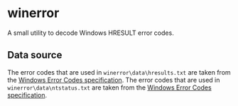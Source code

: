 # winerror
A small utility to decode Windows HRESULT error codes.

## Data source
The error codes that are used in `winerror\data\hresults.txt` are taken from the [Windows Error Codes specification](https://docs.microsoft.com/en-us/openspecs/windows_protocols/ms-erref/705fb797-2175-4a90-b5a3-3918024b10b8).
The error codes that are used in `winerror\data\ntstatus.txt` are taken from the [Windows Error Codes specification](https://docs.microsoft.com/en-us/openspecs/windows_protocols/ms-erref/596a1078-e883-4972-9bbc-49e60bebca55).
